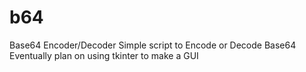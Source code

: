 # b64
Base64 Encoder/Decoder
Simple script to Encode or Decode Base64
Eventually plan on using tkinter to make a GUI
